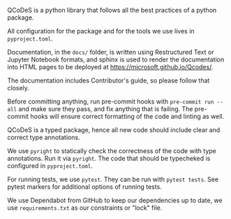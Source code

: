 QCoDeS is a python library that follows all the best practices of a python package.

All configuration for the package and for the tools we use lives in ``pyproject.toml``.

Documentation, in the ``docs/`` folder, is written using Restructured Text or Jupyter
Notebook formats, and sphinx is used to render the documentation into HTML pages to
be deployed at https://microsoft.github.io/Qcodes/.

The documentation includes Contributor's guide, so please follow that closely.

Before committing anything, run pre-commit hooks with ```pre-commit run --all```
and make sure they pass, and fix anything that is failing. The pre-commit hooks will ensure
correct formatting of the code and linting as well.

QCoDeS is a typed package, hence all new code should include clear and correct type annotations.

We use ``pyright`` to statically check the correctness of the code with type annotations.
Run it via ``pyright``. The code that should be typecheked is configured in ``pyproject.toml``.

For running tests, we use ``pytest``. They can be run with ``pytest tests``.
See pytest markers for additional options of running tests.

We use Dependabot from GitHub to keep our dependencies up to date, we use ``requirements.txt``
as our constraints or "lock" file.
